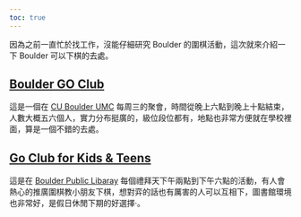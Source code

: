 ```yaml
---
toc: true
---
```

因為之前一直忙於找工作，沒能仔細研究 Boulder 的圍棋活動，這次就來介紹一下 Boulder 可以下棋的去處。

## [Boulder GO Club](https://www.meetup.com/Boulder-Go-Club/)
這是一個在 [CU Boulder UMC](https://www.colorado.edu/umc/) 每周三的聚會，時間從晚上六點到晚上十點結束，人數大概五六個人，實力分布挺廣的，級位段位都有，地點也非常方便就在學校裡面，算是一個不錯的去處。

## [Go Club for Kids & Teens](https://www.boulderdowntown.com/do/go-club-for-kids-and-teens4)
這是在 [Boulder Public Libaray](https://www.boulderdowntown.com/go/boulder-public-library) 每個禮拜天下午兩點到下午六點的活動，有人會熱心的推廣圍棋教小朋友下棋，想對弈的話也有厲害的人可以互相下，圖書館環境也非常好，是假日休閒下期的好選擇‧。
